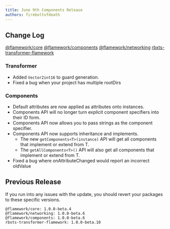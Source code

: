 ```yaml
---
title: June 9th Components Release
authors: fireboltofdeath
---
```


## Change Log

[@flamework/core](https://github.com/rbxts-flamework/core/commits/master)
[@flamework/components](https://github.com/rbxts-flamework/components/commits/master)
[@flamework/networking](https://github.com/rbxts-flamework/networking/commits/master)
[rbxts-transformer-flamework](https://github.com/rbxts-flamework/transformer/commits/master)

### Transformer
- Added `Vector2int16` to guard generation.
- Fixed a bug when your project has multiple rootDirs

### Components
- Default attributes are now applied as attributes onto instances.
- Components API will no longer turn explicit component specifiers into their ID form.
- Components API now allows you to pass strings as the component specifier.
- Components API now supports inheritance and implements.
	- The new `getComponents<T>(instance)` API will get all components that implement or extend from T.
	- The `getAllComponents<T>()` API will also get all components that implement or extend from T.
- Fixed a bug where onAttributeChanged would report an incorrect oldValue

<!-- truncate -->

## Previous Release
If you run into any issues with the update, you should revert your packages to these specific versions.
```
@flamework/core: 1.0.0-beta.4
@flamework/networking: 1.0.0-beta.6
@flamework/components: 1.0.0-beta.6
rbxts-transformer-flamework: 1.0.0-beta.10
```
